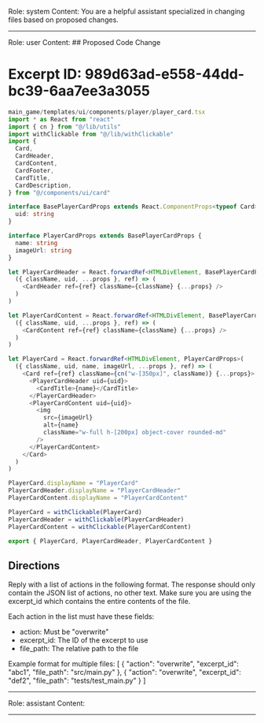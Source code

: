 Role: system
Content: You are a helpful assistant specialized in changing files based on proposed changes.
__________________
Role: user
Content: ## Proposed Code Change
# Excerpt ID: 989d63ad-e558-44dd-bc39-6aa7ee3a3055
```typescript
main_game/templates/ui/components/player/player_card.tsx
import * as React from "react"
import { cn } from "@/lib/utils"
import withClickable from "@/lib/withClickable"
import {
  Card,
  CardHeader,
  CardContent,
  CardFooter,
  CardTitle,
  CardDescription,
} from "@/components/ui/card"

interface BasePlayerCardProps extends React.ComponentProps<typeof Card> {
  uid: string
}

interface PlayerCardProps extends BasePlayerCardProps {
  name: string
  imageUrl: string
}

let PlayerCardHeader = React.forwardRef<HTMLDivElement, BasePlayerCardProps>(
  ({ className, uid, ...props }, ref) => (
    <CardHeader ref={ref} className={className} {...props} />
  )
)

let PlayerCardContent = React.forwardRef<HTMLDivElement, BasePlayerCardProps>(
  ({ className, uid, ...props }, ref) => (
    <CardContent ref={ref} className={className} {...props} />
  )
)

let PlayerCard = React.forwardRef<HTMLDivElement, PlayerCardProps>(
  ({ className, uid, name, imageUrl, ...props }, ref) => (
    <Card ref={ref} className={cn("w-[350px]", className)} {...props}>
      <PlayerCardHeader uid={uid}>
        <CardTitle>{name}</CardTitle>
      </PlayerCardHeader>
      <PlayerCardContent uid={uid}>
        <img
          src={imageUrl}
          alt={name}
          className="w-full h-[200px] object-cover rounded-md"
        />
      </PlayerCardContent>
    </Card>
  )
)

PlayerCard.displayName = "PlayerCard"
PlayerCardHeader.displayName = "PlayerCardHeader"
PlayerCardContent.displayName = "PlayerCardContent"

PlayerCard = withClickable(PlayerCard)
PlayerCardHeader = withClickable(PlayerCardHeader)
PlayerCardContent = withClickable(PlayerCardContent)

export { PlayerCard, PlayerCardHeader, PlayerCardContent }
```

## Directions
Reply with a list of actions in the following format. The response should only contain the JSON list of actions, no other text.
Make sure you are using the excerpt_id which contains the entire contents of the file.

Each action in the list must have these fields:
- action: Must be "overwrite"
- excerpt_id: The ID of the excerpt to use
- file_path: The relative path to the file

Example format for multiple files:
[
    {
        "action": "overwrite",
        "excerpt_id": "abc1",
        "file_path": "src/main.py"
    },
    {
        "action": "overwrite",
        "excerpt_id": "def2",
        "file_path": "tests/test_main.py"
    }
]
__________________
Role: assistant
Content: 
__________________
